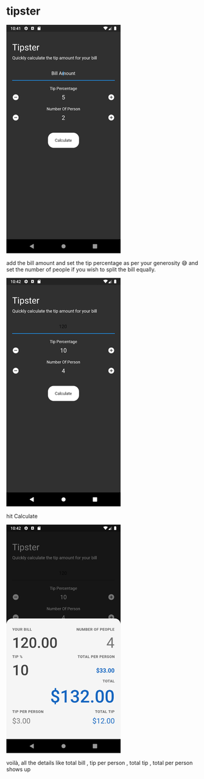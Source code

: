 # tipster

<img src ="imageAssets/1.png" heigth="300" width="300">
 
add the bill amount and set the tip percentage as per your generosity 😅 and set the number of people if you wish to split the bill equally.

<img src ="imageAssets/2.png" heigth="300" width="300">

hit Calculate

<img src ="imageAssets/3.png" heigth="300" width="300">

voilà, all the details like total bill , tip per person , total tip , total per person shows up
